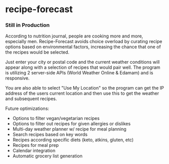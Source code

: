 # recipe-forecast

### Still in Production

According to nutrition journal, people are cooking more and more, especially men. Recipe-Forecast avoids choice overload by curating recipe options based on environmental factors, increasing the chance that one of the recipes would be selected. 

Just enter your city or postal code and the current weather conditions will appear along with a selection of recipes that would pair well. The program is utilizing 2 server-side APIs (World Weather Online & Edamam) and is responsive.

You are also able to select "Use My Location" so the program can get the IP address of the users current location and then use this to get the weather and subsequent recipes. 

Future optimizations: 
* Options to filter vegan/vegetarian recipes
* Options to filter out recipes for given allergies or dislikes
* Multi-day weather planner w/ recipe for meal planning
* Search recipes based on key words
* Recipes according specific diets (keto, atkins, gluten, etc)
* Recipes for meal prep 
* Calendar integration
* Automatic grocery list generation
